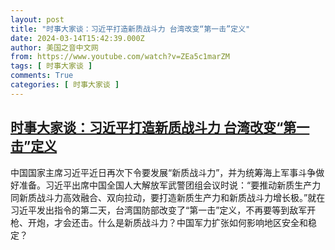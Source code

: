 ```yaml
---
layout: post
title: "时事大家谈：习近平打造新质战斗力 台湾改变“第一击”定义"
date: 2024-03-14T15:42:39.000Z
author: 美国之音中文网
from: https://www.youtube.com/watch?v=ZEa5c1marZM
tags: [ 时事大家谈 ]
comments: True
categories: [ 时事大家谈 ]
---
```

<!--1710430959000-->
[时事大家谈：习近平打造新质战斗力 台湾改变“第一击”定义](https://www.youtube.com/watch?v=ZEa5c1marZM)
------

<div>
中国国家主席习近平近日再次下令要发展“新质战斗力”，并为统筹海上军事斗争做好准备。习近平出席中国全国人大解放军武警团组会议时说：“要推动新质生产力同新质战斗力高效融合、双向拉动，要打造新质生产力和新质战斗力增长极。”就在习近平发出指令的第二天，台湾国防部改变了“第一击”定义，不再要等到敌军开枪、开炮，才会还击。什么是新质战斗力？中国军力扩张如何影响地区安全和稳定？
</div>
